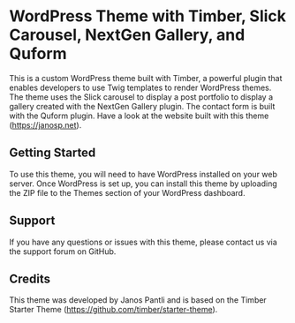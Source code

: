 # WordPress Theme with Timber, Slick Carousel, NextGen Gallery, and Quform

This is a custom WordPress theme built with Timber, a powerful plugin that enables developers to use Twig templates to render WordPress themes. The theme uses the Slick carousel to display a post portfolio to display a gallery created with the NextGen Gallery plugin. The contact form is built with the Quform plugin. Have a look at the website built with this theme (https://janosp.net).

## Getting Started

To use this theme, you will need to have WordPress installed on your web server. Once WordPress is set up, you can install this theme by uploading the ZIP file to the Themes section of your WordPress dashboard.

## Support

If you have any questions or issues with this theme, please contact us via the support forum on GitHub.

## Credits

This theme was developed by Janos Pantli and is based on the Timber Starter Theme (https://github.com/timber/starter-theme).
